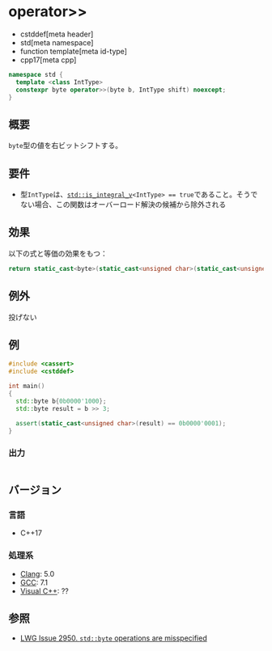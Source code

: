 # operator>>
* cstddef[meta header]
* std[meta namespace]
* function template[meta id-type]
* cpp17[meta cpp]

```cpp
namespace std {
  template <class IntType>
  constexpr byte operator>>(byte b, IntType shift) noexcept;
}
```

## 概要
`byte`型の値を右ビットシフトする。


## 要件
- 型`IntType`は、[`std::is_integral_v`](/reference/type_traits/is_integral.md)`<IntType> == true`であること。そうでない場合、この関数はオーバーロード解決の候補から除外される


## 効果
以下の式と等価の効果をもつ：

```cpp
return static_cast<byte>(static_cast<unsigned char>(static_cast<unsigned int>(b) >> shift));
```


## 例外
投げない


## 例
```cpp example
#include <cassert>
#include <cstddef>

int main()
{
  std::byte b{0b0000'1000};
  std::byte result = b >> 3;

  assert(static_cast<unsigned char>(result) == 0b0000'0001);
}
```

### 出力
```
```

## バージョン
### 言語
- C++17

### 処理系
- [Clang](/implementation.md#clang): 5.0
- [GCC](/implementation.md#gcc): 7.1
- [Visual C++](/implementation.md#visual_cpp): ??


## 参照
- [LWG Issue 2950. `std::byte` operations are misspecified](https://wg21.cmeerw.net/lwg/issue2950)
